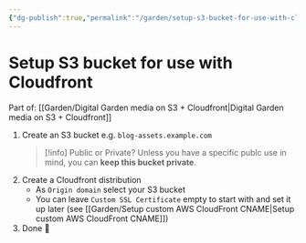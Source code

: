 ```yaml
---
{"dg-publish":true,"permalink":"/garden/setup-s3-bucket-for-use-with-cloudfront/","tags":["aws","how-to"],"created":"2024-03-05T14:56:41.817+01:00","updated":"2024-03-05T18:34:02.685+01:00"}
---
```


# Setup S3 bucket for use with Cloudfront

Part of: [[Garden/Digital Garden media on S3 + Cloudfront\|Digital Garden media on S3 + Cloudfront]]

1. Create an S3 bucket
	e.g. `blog-assets.example.com`
   > [!info] Public or Private?
     > Unless you have a specific publc use in mind, you can **keep this bucket private**.
2. Create a Cloudfront distribution
	* As `Origin domain` select your S3 bucket
	* You can leave `Custom SSL Certificate` empty to start with and set it up later (see [[Garden/Setup custom AWS CloudFront CNAME\|Setup custom AWS CloudFront CNAME]])
3. Done 🍰